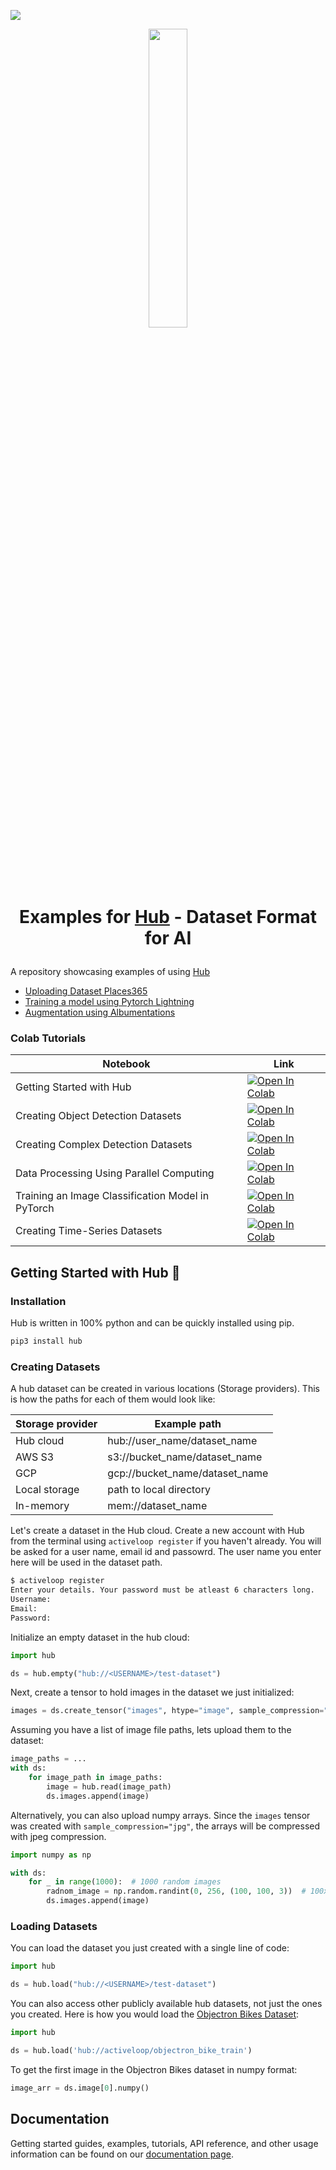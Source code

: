 <img src="https://static.scarf.sh/a.png?x-pxid=bc3c57b0-9a65-49fe-b8ea-f711c4d35b82" /><p align="center">
    <img src="https://www.linkpicture.com/q/hub_logo-1.png" width="35%"/>
    </br>
    <h1 align="center">Examples for <a href="https://github.com/activeloopai/Hub">Hub</a> - Dataset Format for AI
 </h1>
 
 
A repository showcasing examples of using [Hub](https://github.com/activeloopai/Hub)
 - [Uploading Dataset Places365](datasets/places365)
 - [Training a model using Pytorch Lightning](examples/pytorch-lightning)
 - [Augmentation using Albumentations](examples/albumentations)
 
### Colab Tutorials

| Notebook    | Link |
|-------------|------|
| Getting Started with Hub  | [![Open In Colab](https://colab.research.google.com/assets/colab-badge.svg)](https://colab.research.google.com/github/activeloopai/examples/blob/main/colabs/Getting_Started_with_Hub.ipynb) |
| Creating Object Detection Datasets | [![Open In Colab](https://colab.research.google.com/assets/colab-badge.svg)](https://colab.research.google.com/github/activeloopai/examples/blob/main/colabs/Creating_Object_Detection_Datasets.ipynb) |
| Creating Complex Detection Datasets | [![Open In Colab](https://colab.research.google.com/assets/colab-badge.svg)](https://colab.research.google.com/github/activeloopai/examples/blob/main/colabs/Creating_Complex_Datasets.ipynb) |
| Data Processing Using Parallel Computing | [![Open In Colab](https://colab.research.google.com/assets/colab-badge.svg)](https://colab.research.google.com/github/activeloopai/examples/blob/istranic-adding-colabs/colabs/Data_Processing_Using_Parallel_Computing.ipynb) |
| Training an Image Classification Model in PyTorch  | [![Open In Colab](https://colab.research.google.com/assets/colab-badge.svg)](https://colab.research.google.com/github/activeloopai/examples/blob/main/colabs/Training_an_Image_Classification_Model_in_PyTorch.ipynb) |
| Creating Time-Series Datasets  | [![Open In Colab](https://colab.research.google.com/assets/colab-badge.svg)](https://colab.research.google.com/github/activeloopai/examples/blob/main/colabs/Creating_Time_Series_Datasets.ipynb) |


 
## Getting Started with Hub 🚀 


### Installation
Hub is written in 100% python and can be quickly installed using pip.
```sh
pip3 install hub
```


### Creating Datasets

A hub dataset can be created in various locations (Storage providers). This is how the paths for each of them would look like:

| Storage provider | Example path                  |
| ---------------- | ----------------------------- |
| Hub cloud        | hub://user_name/dataset_name  |
| AWS S3           | s3://bucket_name/dataset_name |
| GCP              | gcp://bucket_name/dataset_name|
| Local storage    | path to local directory       |
| In-memory        | mem://dataset_name            |



Let's create a dataset in the Hub cloud. Create a new account with Hub from the terminal using `activeloop register` if you haven't already. You will be asked for a user name, email id and passowrd. The user name you enter here will be used in the dataset path.

```sh
$ activeloop register
Enter your details. Your password must be atleast 6 characters long.
Username:
Email:
Password:
```

Initialize an empty dataset in the hub cloud:

```python
import hub

ds = hub.empty("hub://<USERNAME>/test-dataset")
```

Next, create a tensor to hold images in the dataset we just initialized:

```python
images = ds.create_tensor("images", htype="image", sample_compression="jpg")
```

Assuming you have a list of image file paths, lets upload them to the dataset:

```python
image_paths = ...
with ds:
    for image_path in image_paths:
        image = hub.read(image_path)
        ds.images.append(image)
```

Alternatively, you can also upload numpy arrays. Since the `images` tensor was created with `sample_compression="jpg"`, the arrays will be compressed with jpeg compression.


```python
import numpy as np

with ds:
    for _ in range(1000):  # 1000 random images
        radnom_image = np.random.randint(0, 256, (100, 100, 3))  # 100x100 image with 3 channels
        ds.images.append(image)
```



### Loading Datasets


You can load the dataset you just created with a single line of code:

```python
import hub

ds = hub.load("hub://<USERNAME>/test-dataset")
```

You can also access other publicly available hub datasets, not just the ones you created. Here is how you would load the [Objectron Bikes Dataset](https://github.com/google-research-datasets/Objectron):

```python
import hub

ds = hub.load('hub://activeloop/objectron_bike_train')
```

To get the first image in the Objectron Bikes dataset in numpy format:


```python
image_arr = ds.image[0].numpy()
```



## Documentation
Getting started guides, examples, tutorials, API reference, and other usage information can be found on our [documentation page](http://docs.activeloop.ai/?utm_source=github&utm_medium=repo&utm_campaign=readme). 
